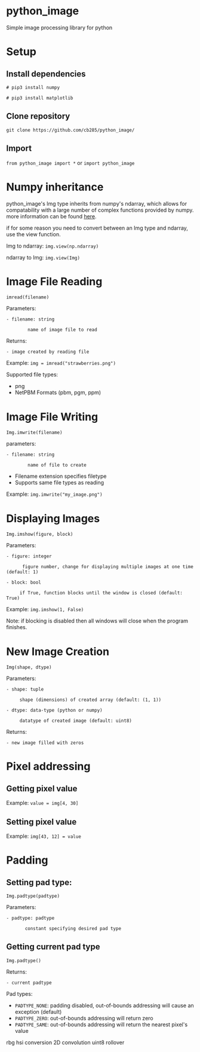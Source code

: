 # python_image
Simple image processing library for python

# Setup
## Install dependencies
`# pip3 install numpy`

`# pip3 install matplotlib`

## Clone repository
`git clone https://github.com/cb285/python_image/`

## Import
`from python_image import *` or `import python_image`

# Numpy inheritance
python_image's Img type inherits from numpy's ndarray, which allows for compatability with a large number of complex functions provided by numpy. more information can be found [here](https://docs.scipy.org/doc/numpy/reference/generated/numpy.ndarray.html).

if for some reason you need to convert between an Img type and ndarray, use the view function.

Img to ndarray: `img.view(np.ndarray)`

ndarray to Img: `img.view(Img)`

# Image File Reading
`imread(filename)`

Parameters:

	- filename: string

	  	    name of image file to read

Returns:

	- image created by reading file

Example: `img = imread("strawberries.png")`

Supported file types:
- png
- NetPBM Formats (pbm, pgm, ppm)

# Image File Writing
`Img.imwrite(filename)`

parameters:

	- filename: string

	  	    name of file to create

- Filename extension specifies filetype
- Supports same file types as reading

Example: `img.imwrite("my_image.png")`

# Displaying Images
`Img.imshow(figure, block)`

Parameters:

	- figure: integer

	  	  figure number, change for displaying multiple images at one time (default: 1)

	- block: bool

		 if True, function blocks until the window is closed (default: True)

Example: `img.imshow(1, False)`

Note: if blocking is disabled then all windows will close when the program finishes.

# New Image Creation
`Img(shape, dtype)`

Parameters:

	- shape: tuple

		 shape (dimensions) of created array (default: (1, 1))

	- dtype: data-type (python or numpy)

		 datatype of created image (default: uint8)
Returns:

	- new image filled with zeros

# Pixel addressing
## Getting pixel value
Example: `value = img[4, 30]`

## Setting pixel value
Example: `img[43, 12] = value`

# Padding
## Setting pad type:
`Img.padtype(padtype)`

Parameters:

	- padtype: padtype

	  	   constant specifying desired pad type

## Getting current pad type
`Img.padtype()`

Returns:

	- current padtype

Pad types:

- `PADTYPE_NONE`: padding disabled, out-of-bounds addressing will cause an exception (default)
- `PADTYPE_ZERO`: out-of-bounds addressing will return zero
- `PADTYPE_SAME`: out-of-bounds addressing will return the nearest pixel's value

rbg hsi conversion
2D convolution
uint8 rollover